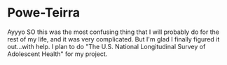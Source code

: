 Powe-Teirra
===========
Ayyyo
SO this was the most confusing thing that I will probably do for the rest of my life, and it was very complicated. But I'm glad I finally figured it out...with help. I plan to do "The U.S. National Longitudinal Survey of Adolescent Health" for my project.